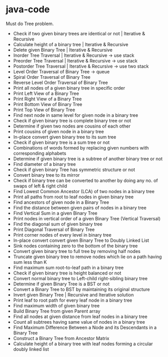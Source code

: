 # java-code

Must do Tree problem.

* Check if two given binary trees are identical or not | Iterative & Recursive 
* Calculate height of a binary tree | Iterative & Recursive
* Delete given Binary Tree | Iterative & Recursive
* Inorder Tree Traversal | Iterative & Recursive  -> use stack
* Preorder Tree Traversal | Iterative & Recursive  -> use stack
* Postorder Tree Traversal | Iterative & Recursive -> use two stack
* Level Order Traversal of Binary Tree -> queue
* Spiral Order Traversal of Binary Tree
* Reverse Level Order Traversal of Binary Tree
* Print all nodes of a given binary tree in specific order
* Print Left View of a Binary Tree
* Print Right View of a Binary Tree
* Print Bottom View of Binary Tree
* Print Top View of Binary Tree
* Find next node in same level for given node in a binary tree
* Check if given binary tree is complete binary tree or not
* Determine if given two nodes are cousins of each other
* Print cousins of given node in a binary tree
* In-place convert given binary tree to its sum tree
* Check if given binary tree is a sum tree or not
* Combinations of words formed by replacing given numbers with corresponding alphabets
* Determine if given binary tree is a subtree of another binary tree or not
* Find diameter of a binary tree
* Check if given binary Tree has symmetric structure or not
* Convert binary tree to its mirror
* Check if binary tree can be converted to another by doing any no. of swaps of left & right child
* Find Lowest Common Ancestor (LCA) of two nodes in a binary tree
* Print all paths from root to leaf nodes in given binary tree
* Find ancestors of given node in a Binary Tree
* Find the distance between given pairs of nodes in a binary tree
* Find Vertical Sum in a given Binary Tree
* Print nodes in vertical order of a given Binary Tree (Vertical Traversal)
* Find the diagonal sum of given binary tree
* Print Diagonal Traversal of Binary Tree
* Print corner nodes of every level in binary tree
* In-place convert convert given Binary Tree to Doubly Linked List
* Sink nodes containing zero to the bottom of the binary tree
* Convert given binary tree to full tree by removing half nodes
* Truncate given binary tree to remove nodes which lie on a path having sum less than K
* Find maximum sum root-to-leaf path in a binary tree
* Check if given binary tree is height balanced or not
* Convert normal binary tree to Left-child right-sibling binary tree
* Determine if given Binary Tree is a BST or not
* Convert a Binary Tree to BST by maintaining its original structure
* Invert given Binary Tree | Recursive and Iterative solution
* Print leaf to root path for every leaf node in a binary tree
* Find maximum width of given binary tree
* Build Binary Tree from given Parent array
* Find all nodes at given distance from leaf nodes in a binary tree
* Count all subtrees having same value of nodes in a binary tree
* Find Maximum Difference Between a Node and its Descendants in a Binary Tree
* Construct a Binary Tree from Ancestor Matrix
* Calculate height of a binary tree with leaf nodes forming a circular doubly linked list

